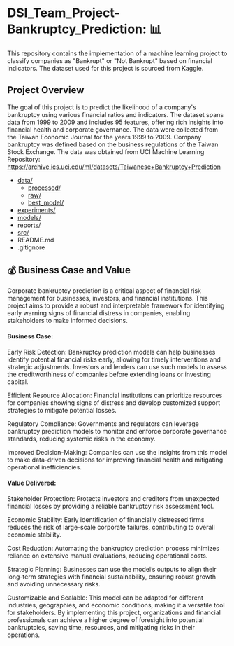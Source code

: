 # DSI_Team_Project-Bankruptcy_Prediction: :bar_chart:

This repository contains the implementation of a machine learning project to classify companies as "Bankrupt" or "Not Bankrupt" based on financial indicators. The dataset used for this project is sourced from Kaggle.

## Project Overview
The goal of this project is to predict the likelihood of a company's bankruptcy using various financial ratios and indicators. The dataset spans data from 1999 to 2009 and includes 95 features, offering rich insights into financial health and corporate governance.
The data were collected from the Taiwan Economic Journal for the years 1999 to 2009. Company bankruptcy was defined based on the business regulations of the Taiwan Stock Exchange. The data was obtained from UCI Machine Learning Repository: https://archive.ics.uci.edu/ml/datasets/Taiwanese+Bankruptcy+Prediction






- [data/](https://github.com/Erfan-Nazari/DSI_Team_Project-Bankruptcy_Prediction/tree/main/data)
  - [processed/](https://github.com/Erfan-Nazari/DSI_Team_Project-Bankruptcy_Prediction/tree/main/data/processed)
  - [raw/](https://github.com/Erfan-Nazari/DSI_Team_Project-Bankruptcy_Prediction/tree/main/data/raw)
  - [best_model/](https://github.com/Erfan-Nazari/DSI_Team_Project-Bankruptcy_Prediction/tree/main/data/best_model)
- [experiments/](https://github.com/Erfan-Nazari/DSI_Team_Project-Bankruptcy_Prediction/tree/main/experiments)
- [models/](models)
- [reports/](reports)
- [src/](src)
- README.md
- .gitignore



## :moneybag: Business Case and Value

Corporate bankruptcy prediction is a critical aspect of financial risk management for businesses, investors, and financial institutions. This project aims to provide a robust and interpretable framework for identifying early warning signs of financial distress in companies, enabling stakeholders to make informed decisions.



#### Business Case:

Early Risk Detection: Bankruptcy prediction models can help businesses identify potential financial risks early, allowing for timely interventions and strategic adjustments.
Investors and lenders can use such models to assess the creditworthiness of companies before extending loans or investing capital.

Efficient Resource Allocation: Financial institutions can prioritize resources for companies showing signs of distress and develop customized support strategies to mitigate potential losses.

Regulatory Compliance: Governments and regulators can leverage bankruptcy prediction models to monitor and enforce corporate governance standards, reducing systemic risks in the economy.

Improved Decision-Making: Companies can use the insights from this model to make data-driven decisions for improving financial health and mitigating operational inefficiencies.

#### Value Delivered:

Stakeholder Protection: Protects investors and creditors from unexpected financial losses by providing a reliable bankruptcy risk assessment tool.

Economic Stability: Early identification of financially distressed firms reduces the risk of large-scale corporate failures, contributing to overall economic stability.

Cost Reduction: Automating the bankruptcy prediction process minimizes reliance on extensive manual evaluations, reducing operational costs.

Strategic Planning: Businesses can use the model’s outputs to align their long-term strategies with financial sustainability, ensuring robust growth and avoiding unnecessary risks.

Customizable and Scalable: This model can be adapted for different industries, geographies, and economic conditions, making it a versatile tool for stakeholders.
By implementing this project, organizations and financial professionals can achieve a higher degree of foresight into potential bankruptcies, saving time, resources, and mitigating risks in their operations.
